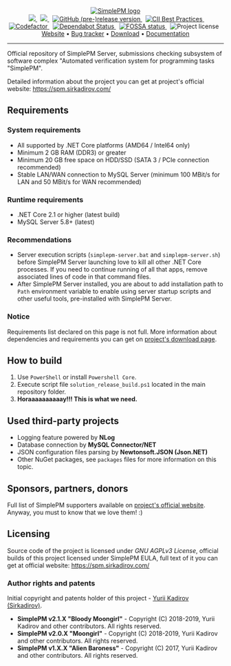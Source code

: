 <div align="center">
  <a href="https://spm.sirkadirov.com/">
    <img src="https://raw.githubusercontent.com/SirkadirovTeam/simplepm-resources/master/logo.png" alt="SimplePM logo">
  </a>
</div>
<div align="center">
  &nbsp;
  <a href="https://ci.appveyor.com/project/sirkadirov/simplepm-server">
    <img src="https://ci.appveyor.com/api/projects/status/35hk5hpsn70j6vq0/branch/master?svg=true">
  </a>
  &nbsp;
  <a href="https://ci.appveyor.com/project/sirkadirov/simplepm-server">
    <img src="https://img.shields.io/appveyor/tests/sirkadirov/simplepm-server.png">
  </a>
  &nbsp;
  <a href="https://github.com/SirkadirovTeam/SimplePM_Server/releases">
    <img src="https://img.shields.io/github/release/SirkadirovTeam/SimplePM_Server/all.png" alt="GitHub (pre-)release version">
  </a>
  &nbsp;
  <a href="https://bestpractices.coreinfrastructure.org/projects/1230">
    <img src="https://bestpractices.coreinfrastructure.org/projects/1230/badge" alt="CII Best Practices">
  </a>
  &nbsp;
  <a href="https://www.codefactor.io/repository/github/sirkadirovteam/simplepm_server">
    <img src="https://www.codefactor.io/repository/github/sirkadirovteam/simplepm-server/badge" alt="Codefactor">
  </a>
  &nbsp;
  <a href="https://dependabot.com">
    <img src="https://api.dependabot.com/badges/status?host=github&identifier=86981262" alt="Dependabot Status">
  </a>
  &nbsp;
  <a href="https://app.fossa.io/projects/git%2Bgithub.com%2FSirkadirovTeam%2FSimplePM_Server?ref=badge_shield">
    <img src="https://app.fossa.io/api/projects/git%2Bgithub.com%2FSirkadirovTeam%2FSimplePM_Server.svg?type=shield" alt="FOSSA status">
  </a>
  &nbsp;
  <a>
    <img src="https://img.shields.io/github/license/SirkadirovTeam/SimplePM_Server.svg" alt="Project license">
  </a>
  &nbsp;
</div>
<div align="center">
  <a href="https://spm.sirkadirov.com/">Website</a> • <a href="https://simplepm.atlassian.net/projects/SERVER/">Bug tracker</a> • <a href="https://spm.sirkadirov.com/download.html">Download</a> • <a href="https://simplepm.atlassian.net/">Documentation</a>
</div>

*****

Official repository of SimplePM Server, submissions checking subsystem of software complex "Automated verification system for programming tasks "SimplePM".

Detailed information about the project you can get at project's official website: https://spm.sirkadirov.com/

## Requirements

### System requirements
- All supported by .NET Core platforms (AMD64 / Intel64 only)
- Minimum 2 GB RAM (DDR3) or greater
- Minimum 20 GB free space on HDD/SSD (SATA 3 / PCIe connection recommended)
- Stable LAN/WAN connection to MySQL Server (minimum 100 MBit/s for LAN and 50 MBit/s for WAN recommended)

### Runtime requirements
- .NET Core 2.1 or higher (latest build)
- MySQL Server 5.8+ (latest)

### Recommendations
- Server execution scripts (`simplepm-server.bat` and `simplepm-server.sh`) before SimplePM Server launching love to kill all other .NET Core processes. If you need to continue running of all that apps, remove associated lines of code in that command files.
- After SimplePM Server installed, you are about to add installation path to `Path` environment variable to enable using server startup scripts and other useful tools, pre-installed with SimplePM Server.

### Notice
Requirements list declared on this page is not full. More information about dependencies and requirements you can get on [project's download page](https://spm.sirkadirov.com/download.html).

## How to build
1. Use `PowerShell` or install `Powershell Core`.
2. Execute script file `solution_release_build.ps1` located in the main repository folder.
3. **Horaaaaaaaaaay!!! This is what we need.**

## Used third-party projects
- Logging feature powered by **NLog**
- Database connection by **MySQL Connector/NET**
- JSON configuration files parsing by **Newtonsoft.JSON (Json.NET)**
- Other NuGet packages, see `packages` files for more information on this topic.

## Sponsors, partners, donors
Full list of SimplePM supporters available on [project's official website](https://spm.sirkadirov.com/). Anyway, you must to know that we love them! :)

## Licensing
Source code of the project is licensed under *GNU AGPLv3 License*, official builds of this project licensed under SimplePM EULA, full text of it you can get at official website: https://spm.sirkadirov.com/

### Author rights and patents
Initial copyright and patents holder of this project - [Yurii Kadirov (Sirkadirov)](https://sirkadirov.com/).

- **SimplePM v2.1.X "Bloody Moongirl"** - Copyright (C) 2018-2019, Yurii Kadirov and other contributors. All rights reserved.
- **SimplePM v2.0.X "Moongirl"** - Copyright (C) 2018-2019, Yurii Kadirov and other contributors. All rights reserved.
- **SimplePM v1.X.X "Alien Baroness"** - Copyright (C) 2017, Yurii Kadirov and other contributors. All rights reserved.
